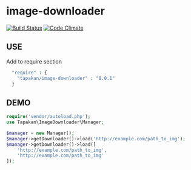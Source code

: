 # image-downloader
[![Build Status](https://travis-ci.org/Tapakan/image-downloader.svg?branch=master)](https://travis-ci.org/Tapakan/image-downloader)
[![Code Climate](https://codeclimate.com/github/Tapakan/image-downloader/badges/gpa.svg)](https://codeclimate.com/github/Tapakan/image-downloader)
## USE

Add to require section
```php
  "require" : {
    "tapakan/image-downloader" : "0.0.1"
  }
```
## DEMO

```php
require('vendor/autoload.php');
use Tapakan\ImageDownloader\Manager;

$manager = new Manager();
$manager->getDownloader()->load('http://example.com/path_to_img');
$manager->getDownloader()->load([
    'http://example.com/path_to_img',
    'http://example.com/path_to_img'
]);
```
